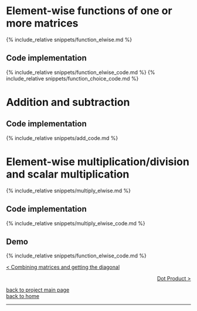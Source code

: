 <script>
MathJax = {
tex: {
tags: 'ams'  // should be 'ams', 'none', or 'all'
     }
};
</script>
<script id="MathJax-script" async src="https://cdn.jsdelivr.net/npm/mathjax@3/es5/tex-chtml.js"></script>

# Element-wise functions of one or more matrices
{% include_relative snippets/function_elwise.md %}

## Code implementation
{% include_relative snippets/function_elwise_code.md %}
{% include_relative snippets/function_choice_code.md %}

# Addition and subtraction
## Code implementation
{% include_relative snippets/add_code.md %}

# Element-wise multiplication/division and scalar multiplication
{% include_relative snippets/multiply_elwise.md %}
## Code implementation
{% include_relative snippets/multiply_elwise_code.md %}
## Demo
{% include_relative snippets/function_elwise_code.md %}

[< Combining matrices and getting the diagonal](./class_and_standalone_functions_-_comb_diag.md)

<div style="text-align: right">
<a href="https://matt-a-bennett.github.io/numpy_from_scratch/dot_prod_length_and_mat_multiply.html">Dot Product ></a>
</div>

[back to project main page](./numpy_from_scratch.md)\
[back to home](../index.md)

---
<script src="https://utteranc.es/client.js"
        repo="Matt-A-Bennett/Matt-A-Bennett.github.io"
        issue-term="https://matt-a-bennett.github.io/numpy_from_scratch/elwise_function.html"
        theme="github-light"
        crossorigin="anonymous"
        async>
</script>


